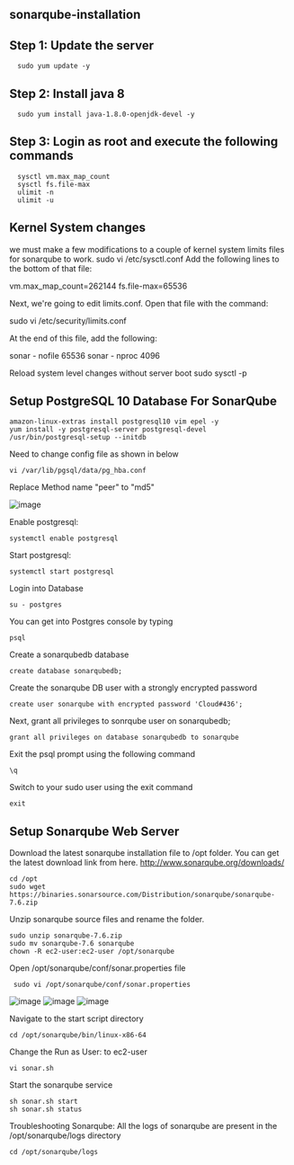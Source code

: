 ## sonarqube-installation

## Step 1: Update the server
	  sudo yum update -y
## Step 2: Install java 8
	  sudo yum install java-1.8.0-openjdk-devel -y
## Step 3: Login as root and execute the following commands
	  sysctl vm.max_map_count
	  sysctl fs.file-max
	  ulimit -n
	  ulimit -u
## Kernel System changes
we must make a few modifications to a couple of kernel system limits files for sonarqube to work.
sudo vi /etc/sysctl.conf
Add the following lines to the bottom of that file:

vm.max_map_count=262144
fs.file-max=65536


Next, we're going to edit limits.conf. Open that file with the command:

sudo vi /etc/security/limits.conf

At the end of this file, add the following: 

sonar   -   nofile   65536
sonar   -   nproc    4096

Reload system level changes without server boot
sudo sysctl -p

## Setup PostgreSQL 10 Database For SonarQube
    amazon-linux-extras install postgresql10 vim epel -y
    yum install -y postgresql-server postgresql-devel
    /usr/bin/postgresql-setup --initdb
Need to change config file as shown in below
    
    vi /var/lib/pgsql/data/pg_hba.conf
Replace Method name "peer" to "md5"

![image](https://user-images.githubusercontent.com/68885738/90953619-aef2f800-e48a-11ea-9b50-489183e9b0c1.png)

Enable  postgresql:
    
    systemctl enable postgresql
Start postgresql:

    systemctl start postgresql

Login into Database
	  
    su - postgres
You can get into Postgres console by typing
	  
    psql
Create a sonarqubedb database
	  
    create database sonarqubedb;
Create the sonarqube DB user with a strongly encrypted password
	  
    create user sonarqube with encrypted password 'Cloud#436';
Next, grant all privileges to sonrqube user on sonarqubedb;
	  
    grant all privileges on database sonarqubedb to sonarqube
Exit the psql prompt using the following command
	  
    \q
Switch to your sudo user using the exit command
	  
    exit

## Setup Sonarqube Web Server
Download the latest sonarqube installation file to /opt folder. You can get the latest download link from here. http://www.sonarqube.org/downloads/
	
    cd /opt
    sudo wget https://binaries.sonarsource.com/Distribution/sonarqube/sonarqube-7.6.zip
	
Unzip sonarqube source files and rename the folder.
	
    sudo unzip sonarqube-7.6.zip
    sudo mv sonarqube-7.6 sonarqube
    chown -R ec2-user:ec2-user /opt/sonarqube
	
Open /opt/sonarqube/conf/sonar.properties file
	
     sudo vi /opt/sonarqube/conf/sonar.properties
![image](https://user-images.githubusercontent.com/68885738/90953687-7acc0700-e48b-11ea-94f9-4b32f8f170b0.png)
![image](https://user-images.githubusercontent.com/68885738/90953736-c1b9fc80-e48b-11ea-88f9-2629c85fdf56.png)
![image](https://user-images.githubusercontent.com/68885738/90953772-05146b00-e48c-11ea-8dab-143be09d878b.png)

Navigate to the start script directory
	
    cd /opt/sonarqube/bin/linux-x86-64
Change the Run as User: to ec2-user
	  
    vi sonar.sh
Start the sonarqube service
	
    sh sonar.sh start
    sh sonar.sh status
Troubleshooting Sonarqube:
All the logs of sonarqube are present in the /opt/sonarqube/logs directory
	
    cd /opt/sonarqube/logs
